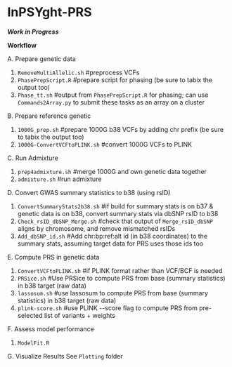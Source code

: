 # InPSYght-PRS

***Work in Progress***

**Workflow**

A. Prepare genetic data
1. `RemoveMultiAllelic.sh` #preprocess VCFs
2. `PhasePrepScript.R` #prepare script for phasing (be sure to tabix the output too)
3. `Phase_tt.sh` #output from `PhasePrepScript.R` for phasing; can use `Commands2Array.py` to submit these tasks as an array on a cluster

B. Prepare reference genetic
1. `1000G_prep.sh` #prepare 1000G b38 VCFs by adding chr prefix (be sure to tabix the output too)
2. `1000G-ConvertVCFtoPLINK.sh` #convert 1000G VCFs to PLINK 

C. Run Admixture  
1. `prep4admixture.sh` #merge 1000G and own genetic data together
2. `admixture.sh` #run admixture

D. Convert GWAS summary statistics to b38 (using rsID)
1. `ConvertSummaryStats2b38.sh` #if build for summary stats is on b37 & genetic data is on b38, convert summary stats via dbSNP rsID to b38
2. `Check_rsID_dbSNP_Merge.sh` #check that output of `Merge_rsID_dbSNP` aligns by chromosome, and remove mismatched rsIDs
3. `Add_dbSNP_id.sh` #Add chr:bp:ref:alt id (in b38 coordinates) to the summary stats, assuming target data for PRS uses those ids too

E. Compute PRS in genetic data
1. `ConvertVCFtoPLINK.sh` #if PLINK format rather than VCF/BCF is needed
2. `PRSice.sh` #Use PRSice to compute PRS from base (summary statistics) in b38 target (raw data)
3. `lassosum.sh` #use lassosum to compute PRS from base (summary statistics) in b38 target (raw data)
4. `plink-score.sh` #use PLINK --score flag to compute PRS from pre-selected list of variants + weights

F. Assess model performance
1. `ModelFit.R`

G. Visualize Results
See `Plotting` folder
